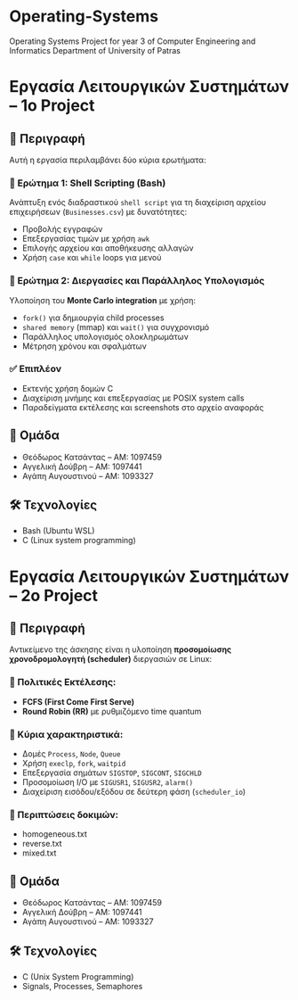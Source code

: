 # Operating-Systems
Operating Systems Project for year 3 of Computer Engineering and Informatics Department of University of Patras
# Εργασία Λειτουργικών Συστημάτων – 1ο Project

## 📌 Περιγραφή
Αυτή η εργασία περιλαμβάνει δύο κύρια ερωτήματα:

### 🔧 Ερώτημα 1: Shell Scripting (Bash)
Ανάπτυξη ενός διαδραστικού `shell script` για τη διαχείριση αρχείου επιχειρήσεων (`Businesses.csv`) με δυνατότητες:
- Προβολής εγγραφών
- Επεξεργασίας τιμών με χρήση `awk`
- Επιλογής αρχείου και αποθήκευσης αλλαγών
- Χρήση `case` και `while` loops για μενού

### 🔧 Ερώτημα 2: Διεργασίες και Παράλληλος Υπολογισμός
Υλοποίηση του **Monte Carlo integration** με χρήση:
- `fork()` για δημιουργία child processes
- `shared memory` (mmap) και `wait()` για συγχρονισμό
- Παράλληλος υπολογισμός ολοκληρωμάτων
- Μέτρηση χρόνου και σφαλμάτων

### ✅ Επιπλέον
- Εκτενής χρήση δομών C
- Διαχείριση μνήμης και επεξεργασίας με POSIX system calls
- Παραδείγματα εκτέλεσης και screenshots στο αρχείο αναφοράς

## 👥 Ομάδα
- Θεόδωρος Κατσάντας – AM: 1097459  
- Αγγελική Δούβρη – AM: 1097441  
- Αγάπη Αυγουστινού – AM: 1093327

## 🛠️ Τεχνολογίες
- Bash (Ubuntu WSL)
- C (Linux system programming)

# Εργασία Λειτουργικών Συστημάτων – 2ο Project

## 📌 Περιγραφή
Αντικείμενο της άσκησης είναι η υλοποίηση **προσομοίωσης χρονοδρομολογητή (scheduler)** διεργασιών σε Linux:

### 🔁 Πολιτικές Εκτέλεσης:
- **FCFS (First Come First Serve)**
- **Round Robin (RR)** με ρυθμιζόμενο time quantum

### 🧠 Κύρια χαρακτηριστικά:
- Δομές `Process`, `Node`, `Queue`
- Χρήση `execlp`, `fork`, `waitpid`
- Επεξεργασία σημάτων `SIGSTOP`, `SIGCONT`, `SIGCHLD`
- Προσομοίωση I/O με `SIGUSR1`, `SIGUSR2`, `alarm()`
- Διαχείριση εισόδου/εξόδου σε δεύτερη φάση (`scheduler_io`)

### 🧪 Περιπτώσεις δοκιμών:
- homogeneous.txt
- reverse.txt
- mixed.txt

## 👥 Ομάδα
- Θεόδωρος Κατσάντας – AM: 1097459  
- Αγγελική Δούβρη – AM: 1097441  
- Αγάπη Αυγουστινού – AM: 1093327

## 🛠️ Τεχνολογίες
- C (Unix System Programming)
- Signals, Processes, Semaphores
